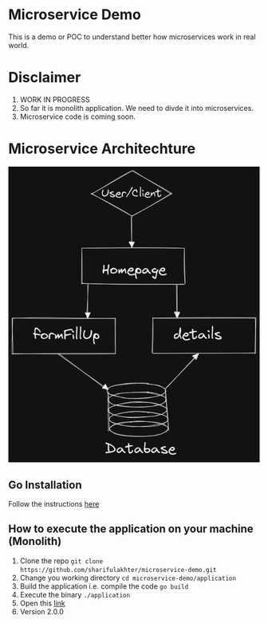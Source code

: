 # Microservice Demo

This is a demo or POC to understand better how microservices work in real world.

# Disclaimer
1. WORK IN PROGRESS
2. So far it is monolith application. We need to divde it into microservices.
3. Microservice code is coming soon.

# Microservice Architechture
![Diagram](diagram.png)

## Go Installation

Follow the instructions [here](https://golang.org/doc/install)

## How to execute the application on your machine (Monolith)

1. Clone the repo `git clone https://github.com/sharifulakhter/microservice-demo.git`
2. Change you working directory `cd microservice-demo/application`
3. Build the application i.e. compile the code `go build`
4. Execute the binary `./application`
5. Open this [link](http://localhost/)
6. Version 2.0.0
